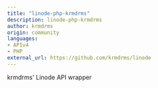 ```yaml
---
title: "linode-php-krmdrms"
description: linode-php-krmdrms
author: krmdrms
origin: community
languages:
- APIv4
- PHP
external_url: https://github.com/krmdrms/linode
---
```

krmdrms' Linode API wrapper